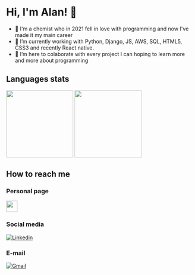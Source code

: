 # Hi, I'm Alan! 👋

- 👀 I'm a chemist who in 2021 fell in love with programming and now I've made it my main career
- 🌱 I’m currently working with Python, Django, JS, AWS, SQL, HTML5, CSS3 and recently React native.
- 💞️ I’m here to colaborate with every project I can hoping to learn more and more about programming

## Languages stats
<div>
<img height="180em" src="https://github-readme-stats.vercel.app/api/top-langs/?username=venpoisen&exclude_repo=Image-Recognition-AI&layout=compact&langs_count=7&theme=dracula"/>
<img height="180em" src="https://github-readme-stats.vercel.app/api?username=venpoisen&show_icons=true&theme=dracula&include_all_commits=true&count_private=true"/>
</div>
  
## How to reach me

### Personal page
<a href="https://alanmf.com">
<img height="30em" src="https://github.com/VenPoisen/Portfolio-Page/blob/main/templates/static/amf.png"/>
</a>
  
### Social media
[![Linkedin](https://img.shields.io/badge/LinkedIn-0077B5?style=for-the-badge&logo=linkedin&logoColor=white)](https://www.linkedin.com/in/alan-martins-ferreira/)

### E-mail
[![Gmail](https://img.shields.io/badge/Gmail-D14836?style=for-the-badge&logo=gmail&logoColor=white)](mailto:alanmf.pro@gmail.com)

<!---
VenPoisen/VenPoisen is a ✨ special ✨ repository because its `README.md` (this file) appears on your GitHub profile.
You can click the Preview link to take a look at your changes.
--->
